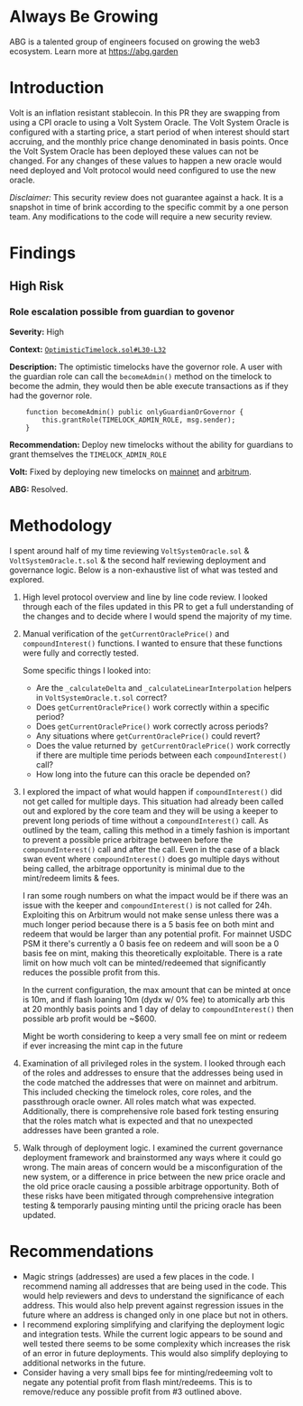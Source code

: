 # Always Be Growing
ABG is a talented group of engineers focused on growing the web3 ecosystem. Learn more at https://abg.garden


# Introduction
Volt is an inflation resistant stablecoin. In this PR they are swapping from using a CPI oracle to using a Volt System Oracle. The Volt System Oracle is configured with a starting price, a start period of when interest should start accruing, and the monthly price change denominated in basis points. Once the Volt System Oracle has been deployed these values can not be changed. For any changes of these values to happen a new oracle would need deployed and Volt protocol would need configured to use the new oracle.   

*Disclaimer:* This security review does not guarantee against a hack. It is a snapshot in time of brink according to the specific commit by a one person team. Any modifications to the code will require a new security review.

# Findings 


## High Risk
### Role escalation possible from guardian to govenor 

**Severity:** High

**Context:** [`OptimisticTimelock.sol#L30-L32`](https://github.com/volt-protocol/volt-protocol-core/blob/83aa5ae95862ffd9607cb96889c4eaa989ed0a34/contracts/dao/OptimisticTimelock.sol#L30)

**Description:**
The optimistic timelocks have the governor role. A user with the guardian role can call the `becomeAdmin()` method on the timelock to become the admin, they would then be able execute transactions as if they had the governor role. 

```solidity
    function becomeAdmin() public onlyGuardianOrGovernor {
        this.grantRole(TIMELOCK_ADMIN_ROLE, msg.sender);
    }
```

**Recommendation:**
Deploy new timelocks without the ability for guardians to grant themselves the `TIMELOCK_ADMIN_ROLE`

**Volt:** Fixed by deploying new timelocks on [mainnet](0x75d078248eE49c585b73E73ab08bb3eaF93383Ae) and [arbitrum](0x2c01C9166FA3e16c24c118053E346B1DD8e72dE8).

**ABG:** Resolved.

# Methodology 

I spent around half of my time reviewing `VoltSystemOracle.sol` & `VoltSystemOracle.t.sol` & the second half reviewing deployment and governance logic. Below is a non-exhaustive list of what was tested and explored.

1. High level protocol overview and line by line code review.
I looked through each of the files updated in this PR to get a full understanding of the changes and to decide where I would spend the majority of my time.

2. Manual verification of the `getCurrentOraclePrice()` and `compoundInterest()` functions. I wanted to ensure that these functions were fully and correctly tested.

    Some specific things I looked into: 
    * Are the `_calculateDelta` and `_calculateLinearInterpolation` helpers in `VoltSystemOracle.t.sol` correct? 
    * Does `getCurrentOraclePrice()` work correctly within a specific period?
    * Does `getCurrentOraclePrice()` work correctly across periods?
    * Any situations where `getCurrentOraclePrice()` could revert? 
    * Does the value returned by` getCurrentOraclePrice()` work correctly if there are multiple time periods between each `compoundInterest()` call? 
    * How long into the future can this oracle be depended on?

3. I explored the impact of what would happen if `compoundInterest()` did not get called for multiple days.
This situation had already been called out and explored by the core team and they will be using a keeper to prevent long periods of time without a `compoundInterest()` call.  As outlined by the team, calling this method in a timely fashion is important to prevent a possible price arbitrage between before the `compoundInterest()` call and after the call. Even in the case of a black swan event where `compoundInterest()` does go multiple days without being called, the arbitrage opportunity is minimal due to the mint/redeem limits & fees. 

    I ran some rough numbers on what the impact would be if there was an issue with the keeper and `compoundInterest()` is not called for 24h. Exploiting this on Arbitrum would not make sense unless there was a much longer period because there is a 5 basis fee on both mint and redeem that would be larger than any potential profit. For mainnet USDC PSM it there's currently a 0 basis fee on redeem and will soon be a 0 basis fee on mint, making this theoretically exploitable. There is a rate limit on how much volt can be minted/redeemed that significantly reduces the possible profit from this. 

    In the current configuration, the max amount that can be minted at once is 10m, and if flash loaning 10m (dydx w/ 0% fee) to atomically arb this at 20 monthly basis points and 1 day of delay to `compoundInterest()` then possible arb profit would be ~$600.

    Might be worth considering to keep a very small fee on mint or redeem if ever increasing the mint cap in the future

4. Examination of all privileged roles in the system. I looked through each of the roles and addresses to ensure that the addresses being used in the code matched the addresses that were on mainnet and arbitrum. This included checking the timelock roles, core roles, and the passthrough oracle owner. All roles match what was expected. Additionally, there is comprehensive role based fork testing ensuring that the roles match what is expected and that no unexpected addresses have been granted a role.

5. Walk through of deployment logic. I examined the current governance deployment framework and brainstormed any ways where it could go wrong. The main areas of concern would be a misconfiguration of the new system, or a difference in price between the new price oracle and the old price oracle causing a possible arbitrage opportunity. Both of these risks have been mitigated through comprehensive integration testing & temporarly pausing minting until the pricing oracle has been updated.


# Recommendations
* Magic strings (addresses) are used a few places in the code. I recommend naming all addresses that are being used in the code. This would help reviewers and devs to understand the significance of each address. This would also help prevent against regression issues in the future where an address is changed only in one place but not in others. 
* I recommend exploring simplifying and clarifying the deployment logic and integration tests. While the current logic appears to be sound and well tested there seems to be some complexity which increases the risk of an error in future deployments. This would also simplify deploying to additional networks in the future.
* Consider having a very small bips fee for minting/redeeming volt to negate any potential profit from flash mint/redeems. This is to remove/reduce any possible profit from #3 outlined above.   
